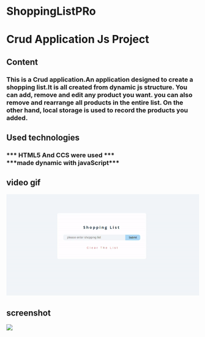 # ShoppingListPRo


<h1> Crud Application  Js Project</h1>

<h2>Content</h2>

<h3>This is a Crud application.An application designed to create a shopping list.It is all created from dynamic js structure.
You can add, remove and edit any product you want.
you can also remove and rearrange all products in the entire list.
On the other hand, local storage is used to record the products you added.


</h3>







<h2>Used technologies</h2>

<h3>
*** HTML5 And CCS were used ***<br>
***made dynamic with javaScript*** <br>


</h3>

<h2>video gif</h2>

![](shop.gif)

<h2>screenshot</h2>

![](shoplist.gif)

